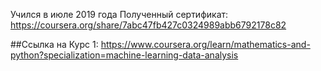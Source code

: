   
Учился в июле 2019 года
Полученный сертификат: https://coursera.org/share/7abc47fb427c0324989abb6792178c82

##Ссылка на Курс 1:
https://www.coursera.org/learn/mathematics-and-python?specialization=machine-learning-data-analysis
